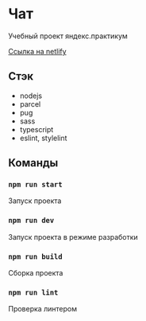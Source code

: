 # Чат

Учебный проект яндекс.практикум

[Ссылка на netlify](https://incandescent-moxie-2d139e.netlify.app/)

## Стэк

 - nodejs
 - parcel
 - pug
 - sass
 - typescript
 - eslint, stylelint

## Команды

### `npm run start`

Запуск проекта

### `npm run dev`

Запуск проекта в режиме разработки

### `npm run build`

Сборка проекта

### `npm run lint`

Проверка линтером
